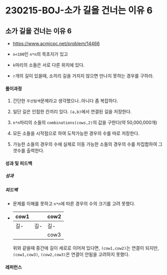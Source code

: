 # 230215-BOJ-소가 길을 건너는 이유 6

## 소가 길을 건너는 이유 6

- https://www.acmicpc.net/problem/14466

- `n<100`인 `n*n`의 목초지가 있고

- `k`마리의 소들은 서로 다른 위치에 있다.

- `r`개의 길이 있을때, 소끼리 길을 거치지 않으면 만나지 못하는 경우를 구하라.

#### 풀이과정

1. 간단한 `우선탐색`문제라고 생각했으나..아니다 좀 복잡하다.

2. 일단 길은 인접한 칸끼리 있다. `(a,b)`에서 연결된 길을 저장한다.

3. `n*n`마리의 소들의 `combinations(cows,2)`의 값을 구한다(약 50,000,000개)

4. 모든 소들을 시작점으로 하여 도착가능한 경우의 수를 따로 저장한다.

5. 가능한 소들의 경우의 수에 실제로 이동 가능한 소들의 경우의 수를 차집합하여 그 갯수를 출력한다.

#### 성과 및 피드백

##### 성과

##### 피드백

- 문제를 이해를 못하고 `n*n`에 따른 경우의 수의 크기를 고려 못했다.
- | cow1 |     | cow2 |
  | ---- | --- | ---- |
  | 길-   | 길-  | 길-   |
  |      |     | cow3 |
  
  위와 같을때 중간에 길이 세로로 이어져 있다면, `(cow1,cow2)`는 연결이 되지만, `(cow1,cow3)`, `(cow2,cow3)`은 연결이 안됨을 고려하지 못했다.

#### 레퍼런스

> 
